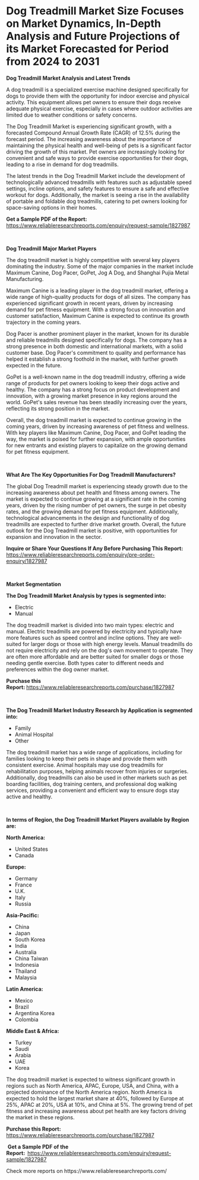 <p><h1>Dog Treadmill Market Size Focuses on Market Dynamics, In-Depth Analysis and Future Projections of its Market Forecasted for Period from 2024 to 2031</h1></p><p><strong>Dog Treadmill Market Analysis and Latest Trends</strong></p>
<p><p>A dog treadmill is a specialized exercise machine designed specifically for dogs to provide them with the opportunity for indoor exercise and physical activity. This equipment allows pet owners to ensure their dogs receive adequate physical exercise, especially in cases where outdoor activities are limited due to weather conditions or safety concerns.</p><p>The Dog Treadmill Market is experiencing significant growth, with a forecasted Compound Annual Growth Rate (CAGR) of 12.5% during the forecast period. The increasing awareness about the importance of maintaining the physical health and well-being of pets is a significant factor driving the growth of this market. Pet owners are increasingly looking for convenient and safe ways to provide exercise opportunities for their dogs, leading to a rise in demand for dog treadmills.</p><p>The latest trends in the Dog Treadmill Market include the development of technologically advanced treadmills with features such as adjustable speed settings, incline options, and safety features to ensure a safe and effective workout for dogs. Additionally, the market is seeing a rise in the availability of portable and foldable dog treadmills, catering to pet owners looking for space-saving options in their homes.</p></p>
<p><strong>Get a Sample PDF of the Report:&nbsp;</strong> <a href="https://www.reliableresearchreports.com/enquiry/request-sample/1827987">https://www.reliableresearchreports.com/enquiry/request-sample/1827987</a></p>
<p>&nbsp;</p>
<p><strong>Dog Treadmill Major Market Players</strong></p>
<p><p>The dog treadmill market is highly competitive with several key players dominating the industry. Some of the major companies in the market include Maximum Canine, Dog Pacer, GoPet, Jog A Dog, and Shanghai Pujia Metal Manufacturing.</p><p>Maximum Canine is a leading player in the dog treadmill market, offering a wide range of high-quality products for dogs of all sizes. The company has experienced significant growth in recent years, driven by increasing demand for pet fitness equipment. With a strong focus on innovation and customer satisfaction, Maximum Canine is expected to continue its growth trajectory in the coming years.</p><p>Dog Pacer is another prominent player in the market, known for its durable and reliable treadmills designed specifically for dogs. The company has a strong presence in both domestic and international markets, with a solid customer base. Dog Pacer's commitment to quality and performance has helped it establish a strong foothold in the market, with further growth expected in the future.</p><p>GoPet is a well-known name in the dog treadmill industry, offering a wide range of products for pet owners looking to keep their dogs active and healthy. The company has a strong focus on product development and innovation, with a growing market presence in key regions around the world. GoPet's sales revenue has been steadily increasing over the years, reflecting its strong position in the market.</p><p>Overall, the dog treadmill market is expected to continue growing in the coming years, driven by increasing awareness of pet fitness and wellness. With key players like Maximum Canine, Dog Pacer, and GoPet leading the way, the market is poised for further expansion, with ample opportunities for new entrants and existing players to capitalize on the growing demand for pet fitness equipment.</p></p>
<p>&nbsp;</p>
<p><strong>What Are The Key Opportunities For Dog Treadmill Manufacturers?</strong></p>
<p><p>The global Dog Treadmill market is experiencing steady growth due to the increasing awareness about pet health and fitness among owners. The market is expected to continue growing at a significant rate in the coming years, driven by the rising number of pet owners, the surge in pet obesity rates, and the growing demand for pet fitness equipment. Additionally, technological advancements in the design and functionality of dog treadmills are expected to further drive market growth. Overall, the future outlook for the Dog Treadmill market is positive, with opportunities for expansion and innovation in the sector.</p></p>
<p><strong>Inquire or Share Your Questions If Any Before Purchasing This Report:</strong> <a href="https://www.reliableresearchreports.com/enquiry/pre-order-enquiry/1827987">https://www.reliableresearchreports.com/enquiry/pre-order-enquiry/1827987</a></p>
<p>&nbsp;</p>
<p><strong>Market Segmentation</strong></p>
<p><strong>The Dog Treadmill Market Analysis by types is segmented into:</strong></p>
<p><ul><li>Electric</li><li>Manual</li></ul></p>
<p><p>The dog treadmill market is divided into two main types: electric and manual. Electric treadmills are powered by electricity and typically have more features such as speed control and incline options. They are well-suited for larger dogs or those with high energy levels. Manual treadmills do not require electricity and rely on the dog's own movement to operate. They are often more affordable and are better suited for smaller dogs or those needing gentle exercise. Both types cater to different needs and preferences within the dog owner market.</p></p>
<p><strong>Purchase this Report:&nbsp;</strong><a href="https://www.reliableresearchreports.com/purchase/1827987">https://www.reliableresearchreports.com/purchase/1827987</a></p>
<p>&nbsp;</p>
<p><strong>The Dog Treadmill Market Industry Research by Application is segmented into:</strong></p>
<p><ul><li>Family</li><li>Animal Hospital</li><li>Other</li></ul></p>
<p><p>The dog treadmill market has a wide range of applications, including for families looking to keep their pets in shape and provide them with consistent exercise. Animal hospitals may use dog treadmills for rehabilitation purposes, helping animals recover from injuries or surgeries. Additionally, dog treadmills can also be used in other markets such as pet boarding facilities, dog training centers, and professional dog walking services, providing a convenient and efficient way to ensure dogs stay active and healthy.</p></p>
<p>&nbsp;</p>
<p><strong>In terms of Region, the Dog Treadmill Market Players available by Region are:</strong></p>
<p>
    <p> <strong> North America: </strong>
        <ul>
            <li>United States</li>
            <li>Canada</li>
        </ul>
        </p> 
    <p> <strong> Europe: </strong>
        <ul>
            <li>Germany</li>
            <li>France</li>
            <li>U.K.</li>
            <li>Italy</li>
            <li>Russia</li>
        </ul>
        </p> 
    <p> <strong> Asia-Pacific: </strong>
        <ul>
            <li>China</li>
            <li>Japan</li>
            <li>South Korea</li>
            <li>India</li>
            <li>Australia</li>
            <li>China Taiwan</li>
            <li>Indonesia</li>
            <li>Thailand</li>
            <li>Malaysia</li>
        </ul>
        </p> 
    <p> <strong> Latin America: </strong>
        <ul>
            <li>Mexico</li>
            <li>Brazil</li>
            <li>Argentina Korea</li>
            <li>Colombia</li>
        </ul>
        </p> 
    <p> <strong> Middle East & Africa: </strong>
        <ul>
            <li>Turkey</li>
            <li>Saudi</li>
            <li>Arabia</li>
            <li>UAE</li>
            <li>Korea</li>
        </ul>
    </p>
    </p>
<p><p>The dog treadmill market is expected to witness significant growth in regions such as North America, APAC, Europe, USA, and China, with a projected dominance of the North America region. North America is expected to hold the largest market share at 40%, followed by Europe at 25%, APAC at 20%, USA at 10%, and China at 5%. The growing trend of pet fitness and increasing awareness about pet health are key factors driving the market in these regions.</p></p>
<p><strong>Purchase this Report: </strong><a href="https://www.reliableresearchreports.com/purchase/1827987">https://www.reliableresearchreports.com/purchase/1827987</a></p>
<p>&nbsp;<strong>Get a Sample PDF of the Report:&nbsp;&nbsp;</strong><a href="https://www.reliableresearchreports.com/enquiry/request-sample/1827987">https://www.reliableresearchreports.com/enquiry/request-sample/1827987</a></p>
<p><strong></strong></p>
<p>Check more reports on https://www.reliableresearchreports.com/</p>